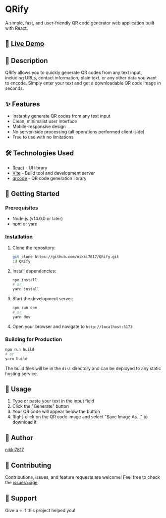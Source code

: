 # QRify

A simple, fast, and user-friendly QR code generator web application built with React.

## 🔗 [Live Demo](https://nikki7817.github.io/QRify/)

## 📝 Description

QRify allows you to quickly generate QR codes from any text input, including URLs, contact information, plain text, or any other data you want to encode. Simply enter your text and get a downloadable QR code image in seconds.

## ✨ Features

- Instantly generate QR codes from any text input
- Clean, minimalist user interface
- Mobile-responsive design
- No server-side processing (all operations performed client-side)
- Free to use with no limitations

## 🛠️ Technologies Used

- [React](https://reactjs.org/) - UI library
- [Vite](https://vitejs.dev/) - Build tool and development server
- [qrcode](https://www.npmjs.com/package/qrcode) - QR code generation library

## 🚀 Getting Started

### Prerequisites

- Node.js (v14.0.0 or later)
- npm or yarn

### Installation

1. Clone the repository:
   ```bash
   git clone https://github.com/nikki7817/QRify.git
   cd QRify
   ```

2. Install dependencies:
   ```bash
   npm install
   # or
   yarn install
   ```

3. Start the development server:
   ```bash
   npm run dev
   # or
   yarn dev
   ```

4. Open your browser and navigate to `http://localhost:5173`

### Building for Production

```bash
npm run build
# or
yarn build
```

The build files will be in the `dist` directory and can be deployed to any static hosting service.

## 📱 Usage

1. Type or paste your text in the input field
2. Click the "Generate" button
3. Your QR code will appear below the button
4. Right-click on the QR code image and select "Save Image As..." to download it

## 👤 Author

[nikki7817](https://github.com/nikki7817)

## 🤝 Contributing

Contributions, issues, and feature requests are welcome! Feel free to check the [issues page](https://github.com/nikki7817/QRify/issues).

## 💖 Support

Give a ⭐️ if this project helped you!
